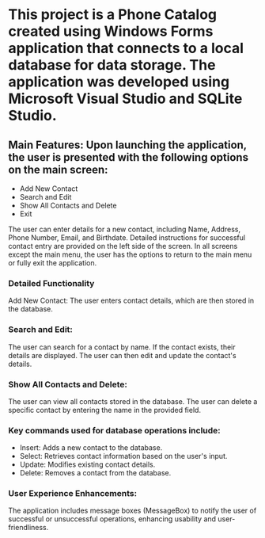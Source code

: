 # This project is a Phone Catalog created using Windows Forms application that connects to a local database for data storage. The application was developed using Microsoft Visual Studio and SQLite Studio.
 
## Main Features: Upon launching the application, the user is presented with the following options on the main screen:

* Add New Contact
* Search and Edit
* Show All Contacts and Delete
* Exit
  
The user can enter details for a new contact, including Name, Address, Phone Number, Email, and Birthdate. Detailed instructions for successful contact entry are provided on the left side of the screen.
In all screens except the main menu, the user has the options to return to the main menu or fully exit the application.

### Detailed Functionality
Add New Contact:
The user enters contact details, which are then stored in the database.

### Search and Edit:
The user can search for a contact by name. If the contact exists, their details are displayed.
The user can then edit and update the contact's details.

### Show All Contacts and Delete:
The user can view all contacts stored in the database.
The user can delete a specific contact by entering the name in the provided field.

### Key commands used for database operations include:
* Insert: Adds a new contact to the database.
* Select: Retrieves contact information based on the user's input.
* Update: Modifies existing contact details.
* Delete: Removes a contact from the database.

### User Experience Enhancements:
The application includes message boxes (MessageBox) to notify the user of successful or unsuccessful operations, enhancing usability and user-friendliness.
